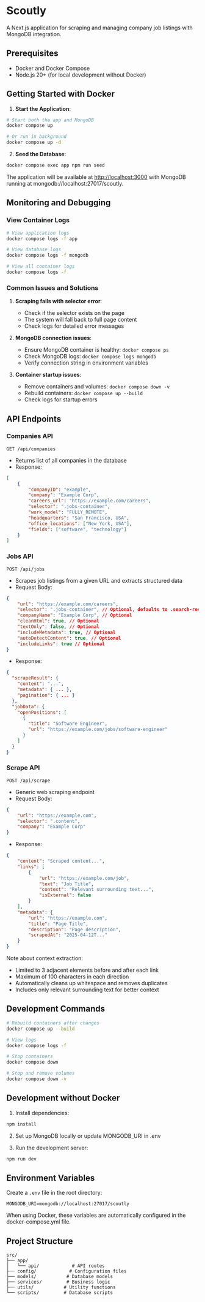 # Scoutly

A Next.js application for scraping and managing company job listings with MongoDB integration.

## Prerequisites

- Docker and Docker Compose
- Node.js 20+ (for local development without Docker)

## Getting Started with Docker

1. **Start the Application**:

```bash
# Start both the app and MongoDB
docker compose up

# Or run in background
docker compose up -d
```

2. **Seed the Database**:

```bash
docker compose exec app npm run seed
```

The application will be available at [http://localhost:3000](http://localhost:3000) with MongoDB running at mongodb://localhost:27017/scoutly.

## Monitoring and Debugging

### View Container Logs

```bash
# View application logs
docker compose logs -f app

# View database logs
docker compose logs -f mongodb

# View all container logs
docker compose logs -f
```

### Common Issues and Solutions

1. **Scraping fails with selector error**:

   - Check if the selector exists on the page
   - The system will fall back to full page content
   - Check logs for detailed error messages

2. **MongoDB connection issues**:

   - Ensure MongoDB container is healthy: `docker compose ps`
   - Check MongoDB logs: `docker compose logs mongodb`
   - Verify connection string in environment variables

3. **Container startup issues**:
   - Remove containers and volumes: `docker compose down -v`
   - Rebuild containers: `docker compose up --build`
   - Check logs for startup errors

## API Endpoints

### Companies API

`GET /api/companies`

- Returns list of all companies in the database
- Response:

```json
[
	{
		"companyID": "example",
		"company": "Example Corp",
		"careers_url": "https://example.com/careers",
		"selector": ".jobs-container",
		"work_model": "FULLY_REMOTE",
		"headquarters": "San Francisco, USA",
		"office_locations": ["New York, USA"],
		"fields": ["software", "technology"]
	}
]
```

### Jobs API

`POST /api/jobs`

- Scrapes job listings from a given URL and extracts structured data
- Request Body:

```json
{
	"url": "https://example.com/careers",
	"selector": ".jobs-container", // Optional, defaults to .search-results
	"companyName": "Example Corp", // Optional
	"cleanHtml": true, // Optional
	"textOnly": false, // Optional
	"includeMetadata": true, // Optional
	"autoDetectContent": true, // Optional
	"includeLinks": true // Optional
}
```

- Response:

```json
{
  "scrapeResult": {
    "content": "...",
    "metadata": { ... },
    "pagination": { ... }
  },
  "jobData": {
    "openPositions": [
      {
        "title": "Software Engineer",
        "url": "https://example.com/jobs/software-engineer"
      }
    ]
  }
}
```

### Scrape API

`POST /api/scrape`

- Generic web scraping endpoint
- Request Body:

```json
{
	"url": "https://example.com",
	"selector": ".content",
	"company": "Example Corp"
}
```

- Response:

```json
{
	"content": "Scraped content...",
	"links": [
		{
			"url": "https://example.com/job",
			"text": "Job Title",
			"context": "Relevant surrounding text...",
			"isExternal": false
		}
	],
	"metadata": {
		"url": "https://example.com",
		"title": "Page Title",
		"description": "Page description",
		"scrapedAt": "2025-04-12T..."
	}
}
```

Note about context extraction:

- Limited to 3 adjacent elements before and after each link
- Maximum of 100 characters in each direction
- Automatically cleans up whitespace and removes duplicates
- Includes only relevant surrounding text for better context

## Development Commands

```bash
# Rebuild containers after changes
docker compose up --build

# View logs
docker compose logs -f

# Stop containers
docker compose down

# Stop and remove volumes
docker compose down -v
```

## Development without Docker

1. Install dependencies:

```bash
npm install
```

2. Set up MongoDB locally or update MONGODB_URI in .env

3. Run the development server:

```bash
npm run dev
```

## Environment Variables

Create a `.env` file in the root directory:

```env
MONGODB_URI=mongodb://localhost:27017/scoutly
```

When using Docker, these variables are automatically configured in the docker-compose.yml file.

## Project Structure

```
src/
├── app/
│   └── api/            # API routes
├── config/            # Configuration files
├── models/           # Database models
├── services/         # Business logic
├── utils/           # Utility functions
└── scripts/         # Database scripts
```
